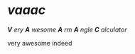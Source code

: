 # _vaaac_
**_V_**  _ery_
**_A_** _wesome_
**_A_** _rm_
**_A_** _ngle_
**_C_** _alculator_

very awesome indeed
